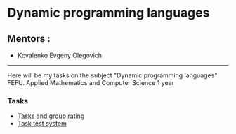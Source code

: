 # Dynamic programming languages
## Mentors :
- Kovalenko Evgeny Olegovich

***
Here will be my tasks on the subject "Dynamic programming languages" 
FEFU. Applied Mathematics and Computer Science 1 year

### Tasks
- [Tasks and group rating](https://hackmd.io/@rX8jWCwkQNqH9R1RoYGXvw/HkML1mI4U "Динамические языки программирования - ПМИ")
- [Task test system](https://informatics.mccme.ru/ "Задачи Python")